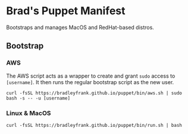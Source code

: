 # Brad's Puppet Manifest

Bootstraps and manages MacOS and RedHat-based distros.

## Bootstrap

### AWS

The AWS script acts as a wrapper to create and grant `sudo` access to `[username]`. It then runs the regular bootstrap script as the new user.

`curl -fsSL https://bradleyfrank.github.io/puppet/bin/aws.sh | sudo bash -s -- -u [username]`

### Linux & MacOS

`curl -fsSL https://bradleyfrank.github.io/puppet/bin/run.sh | bash`